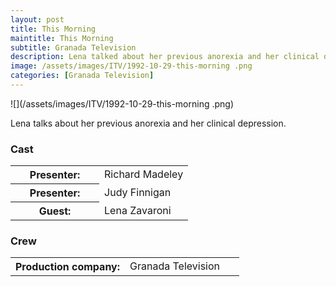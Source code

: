 ```yaml
---
layout: post
title: This Morning
maintitle: This Morning
subtitle: Granada Television
description: Lena talked about her previous anorexia and her clinical depression.
image: /assets/images/ITV/1992-10-29-this-morning .png
categories: [Granada Television]
---
```


![](/assets/images/ITV/1992-10-29-this-morning .png)

Lena talks about her previous anorexia and her clinical depression.

### Cast
<table>
<tr><th style="width:50%;">Presenter:</th><td style="width:50%;">Richard Madeley</td></tr>
<tr><th>Presenter:</th><td>Judy Finnigan</td></tr>
<tr><th>Guest:</th><td>Lena Zavaroni</td></tr>
</table>

### Crew
<table>
<tr><th style="width:50%;">Production company:</th><td style="width:50%;">Granada Television</td></tr>
</table>

